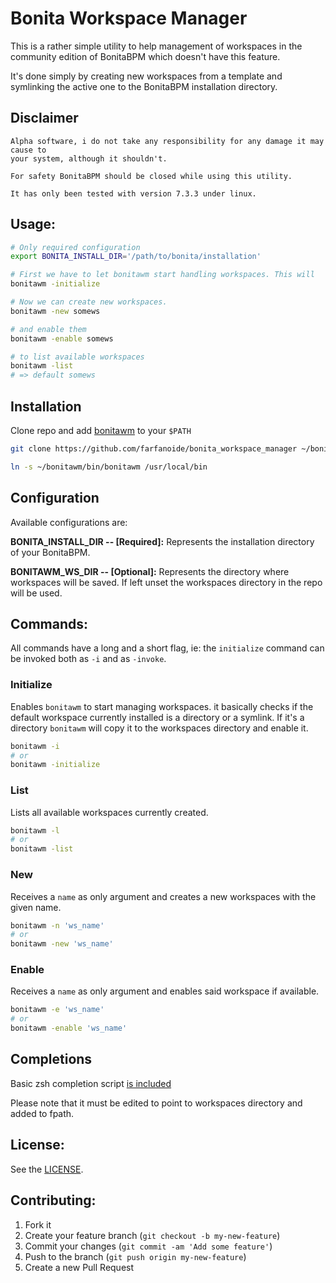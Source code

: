 Bonita Workspace Manager
========================

This is a rather simple utility to help management of workspaces in the
community edition of BonitaBPM which doesn't have this feature.

It's done simply by creating new workspaces from a template and symlinking the
active one to the BonitaBPM  installation directory.


Disclaimer
----------

```
Alpha software, i do not take any responsibility for any damage it may cause to
your system, although it shouldn't.

For safety BonitaBPM should be closed while using this utility.

It has only been tested with version 7.3.3 under linux.
```

Usage:
------

```bash
# Only required configuration
export BONITA_INSTALL_DIR='/path/to/bonita/installation'

# First we have to let bonitawm start handling workspaces. This will
bonitawm -initialize

# Now we can create new workspaces.
bonitawm -new somews

# and enable them
bonitawm -enable somews

# to list available workspaces
bonitawm -list
# => default somews
```

Installation
------------

Clone repo and add [bonitawm](./bin/bonitawm) to your `$PATH`

```bash
git clone https://github.com/farfanoide/bonita_workspace_manager ~/bonitawm

ln -s ~/bonitawm/bin/bonitawm /usr/local/bin
```


Configuration
-------------

Available configurations are:

**BONITA_INSTALL_DIR -- [Required]:** Represents the installation directory of your
BonitaBPM.

**BONITAWM_WS_DIR    -- [Optional]:** Represents the directory where workspaces will
be saved. If left unset the workspaces directory in the repo will be used.

Commands:
---------

All commands have a long and a short flag, ie: the `initialize` command can
be invoked both as `-i` and as `-invoke`.

### Initialize

Enables `bonitawm` to start managing workspaces. it basically checks if the
default workspace currently installed is a directory or a symlink. If it's a
directory `bonitawm` will copy it to the workspaces directory and enable it.

```bash
bonitawm -i
# or
bonitawm -initialize
```

### List

Lists all available workspaces currently created.

```bash
bonitawm -l
# or
bonitawm -list
```

### New

Receives a `name` as only argument and creates a new workspaces with the given
name.

```bash
bonitawm -n 'ws_name'
# or
bonitawm -new 'ws_name'
```

### Enable

Receives a `name` as only argument and enables said workspace if available.

```bash
bonitawm -e 'ws_name'
# or
bonitawm -enable 'ws_name'
```

Completions
-----------

Basic zsh completion script [is included](./completions/_bonitawm)

Please note that it must be edited to point to workspaces directory and added to
fpath.

License:
--------

See the [LICENSE](LICENSE).

Contributing:
-------------

1. Fork it
2. Create your feature branch (`git checkout -b my-new-feature`)
3. Commit your changes (`git commit -am 'Add some feature'`)
4. Push to the branch (`git push origin my-new-feature`)
5. Create a new Pull Request
